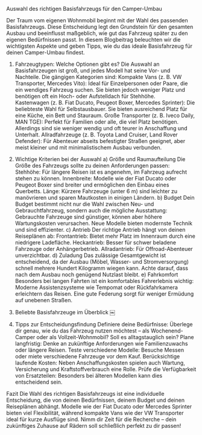 Auswahl des richtigen Basisfahrzeugs für den Camper-Umbau

Der Traum vom eigenen Wohnmobil beginnt mit der Wahl des passenden Basisfahrzeugs. Diese Entscheidung legt den Grundstein für den gesamten Ausbau und beeinflusst maßgeblich, wie gut das Fahrzeug später zu den eigenen Bedürfnissen passt. In diesem Blogbeitrag beleuchten wir die wichtigsten Aspekte und geben Tipps, wie du das ideale Basisfahrzeug für deinen Camper-Umbau findest.

1. Fahrzeugtypen: Welche Optionen gibt es?
   Die Auswahl an Basisfahrzeugen ist groß, und jedes Modell hat seine Vor- und Nachteile. Die gängigen Kategorien sind:
   Kompakte Vans (z. B. VW Transporter, Mercedes Vito): Ideal für Einzelpersonen oder Paare, die ein wendiges Fahrzeug suchen. Sie bieten jedoch weniger Platz und benötigen oft ein Hoch- oder Aufstelldach für Stehhöhe.
   Kastenwagen (z. B. Fiat Ducato, Peugeot Boxer, Mercedes Sprinter): Die beliebteste Wahl für Selbstausbauer. Sie bieten ausreichend Platz für eine Küche, ein Bett und Stauraum.
   Große Transporter (z. B. Iveco Daily, MAN TGE): Perfekt für Familien oder alle, die viel Platz benötigen. Allerdings sind sie weniger wendig und oft teurer in Anschaffung und Unterhalt.
   Allradfahrzeuge (z. B. Toyota Land Cruiser, Land Rover Defender): Für Abenteuer abseits befestigter Straßen geeignet, aber meist kleiner und mit minimalistischem Ausbau verbunden.

2. Wichtige Kriterien bei der Auswahl
   a) Größe und Raumaufteilung
   Die Größe des Fahrzeugs sollte zu deinen Anforderungen passen:
   Stehhöhe: Für längere Reisen ist es angenehm, im Fahrzeug aufrecht stehen zu können.
   Innenbreite: Modelle wie der Fiat Ducato oder Peugeot Boxer sind breiter und ermöglichen den Einbau eines Querbetts.
   Länge: Kürzere Fahrzeuge (unter 6 m) sind leichter zu manövrieren und sparen Mautkosten in einigen Ländern.
   b) Budget
   Dein Budget bestimmt nicht nur die Wahl zwischen Neu- und Gebrauchtfahrzeug, sondern auch die mögliche Ausstattung:
   Gebrauchte Fahrzeuge sind günstiger, können aber höhere Wartungskosten verursachen.
   Neue Modelle bieten modernste Technik und sind effizienter.
   c) Antrieb
   Der richtige Antrieb hängt von deinen Reiseplänen ab:
   Frontantrieb: Bietet mehr Platz im Innenraum durch eine niedrigere Ladefläche.
   Heckantrieb: Besser für schwer beladene Fahrzeuge oder Anhängerbetrieb.
   Allradantrieb: Für Offroad-Abenteuer unverzichtbar.
   d) Zuladung
   Das zulässige Gesamtgewicht ist entscheidend, da der Ausbau (Möbel, Wasser- und Stromversorgung) schnell mehrere Hundert Kilogramm wiegen kann. Achte darauf, dass nach dem Ausbau noch genügend Nutzlast bleibt.
   e) Fahrkomfort
   Besonders bei langen Fahrten ist ein komfortables Fahrerlebnis wichtig:
   Moderne Assistenzsysteme wie Tempomat oder Rückfahrkamera erleichtern das Reisen.
   Eine gute Federung sorgt für weniger Ermüdung auf unebenen Straßen.

3. Beliebte Basisfahrzeuge im Überblick
   ￼

4. Tipps zur Entscheidungsfindung
   Definiere deine Bedürfnisse:
   Überlege dir genau, wie du das Fahrzeug nutzen möchtest – als Wochenend-Camper oder als Vollzeit-Wohnmobil? Soll es alltagstauglich sein?
   Plane langfristig:
   Denke an zukünftige Anforderungen wie Familienzuwachs oder längere Reisen.
   Teste verschiedene Modelle:
   Besuche Messen oder miete verschiedene Fahrzeuge vor dem Kauf.
   Berücksichtige laufende Kosten:
   Neben Anschaffungskosten spielen auch Wartung, Versicherung und Kraftstoffverbrauch eine Rolle.
   Prüfe die Verfügbarkeit von Ersatzteilen:
   Besonders bei älteren Modellen kann dies entscheidend sein.

Fazit
Die Wahl des richtigen Basisfahrzeugs ist eine individuelle Entscheidung, die von deinen Bedürfnissen, deinem Budget und deinen Reiseplänen abhängt. Modelle wie der Fiat Ducato oder Mercedes Sprinter bieten viel Flexibilität, während kompakte Vans wie der VW Transporter ideal für kurze Ausflüge sind. Nimm dir Zeit für die Recherche – dein zukünftiges Zuhause auf Rädern soll schließlich perfekt zu dir passen!
